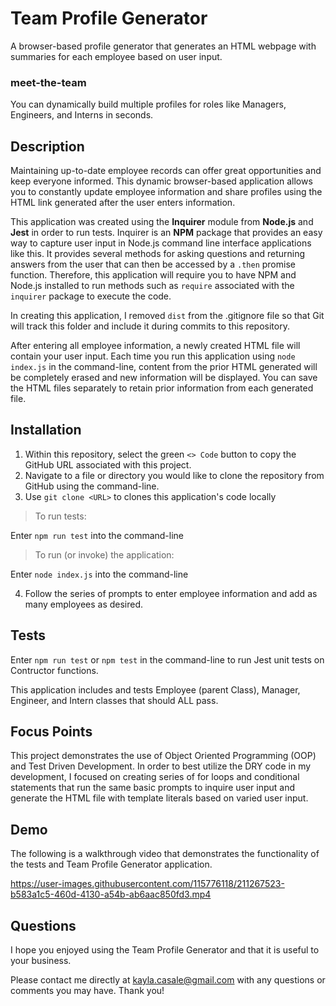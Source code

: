 # Team Profile Generator 
A browser-based profile generator that generates an HTML webpage with summaries for each employee based on user input.

### meet-the-team
You can dynamically build multiple profiles for roles like Managers, Engineers, and Interns in seconds. 

## Description
Maintaining up-to-date employee records can offer great opportunities and keep everyone informed. This dynamic browser-based application allows you to constantly update employee information and share profiles using the HTML link generated after the user enters information. 

This application was created using the **Inquirer** module from **Node.js** and **Jest** in order to run tests. Inquirer is an **NPM** package that provides an easy way to capture user input in Node.js command line interface applications like this. It provides several methods for asking questions and returning answers from the user that can then be accessed by a `.then` promise function. Therefore, this application will require you to have NPM and Node.js installed to run methods such as `require` associated with the `inquirer` package to execute the code. 

In creating this application, I removed `dist` from the .gitignore file so that Git will track this folder and include it during commits to this repository. 

After entering all employee information, a newly created HTML file will contain your user input. Each time you run this application using `node index.js` in the command-line, content from the prior HTML generated will be completely erased and new information will be displayed. You can save the HTML files separately to retain prior information from each generated file.

## Installation
1) Within this repository, select the green `<> Code` button to copy the GitHub URL associated with this project.
2) Navigate to a file or directory you would like to clone the repository from GitHub using the command-line.
3) Use `git clone <URL>` to clones this application's code locally


> To run tests: 

Enter `npm run test` into the command-line

> To run (or invoke) the application:

Enter `node index.js` into the command-line


4) Follow the series of prompts to enter employee information and add as many employees as desired. 

## Tests
Enter `npm run test` or `npm test` in the command-line to run Jest unit tests on Contructor functions. 

This application includes and tests Employee (parent Class), Manager, Engineer, and Intern classes that should ALL pass. 

## Focus Points
This project demonstrates the use of Object Oriented Programming (OOP) and Test Driven Development. In order to best utilize the DRY code in my development, I focused on creating series of for loops and conditional statements that run the same basic prompts to inquire user input and generate the HTML file with template literals based on varied user input.

## Demo
The following is a walkthrough video that demonstrates the functionality of the tests and Team Profile Generator application. 

https://user-images.githubusercontent.com/115776118/211267523-b583a1c5-460d-4130-a54b-ab6aac850fd3.mp4


## Questions
I hope you enjoyed using the Team Profile Generator and that it is useful to your business. 

Please contact me directly at kayla.casale@gmail.com with any questions or comments you may have. Thank you!
